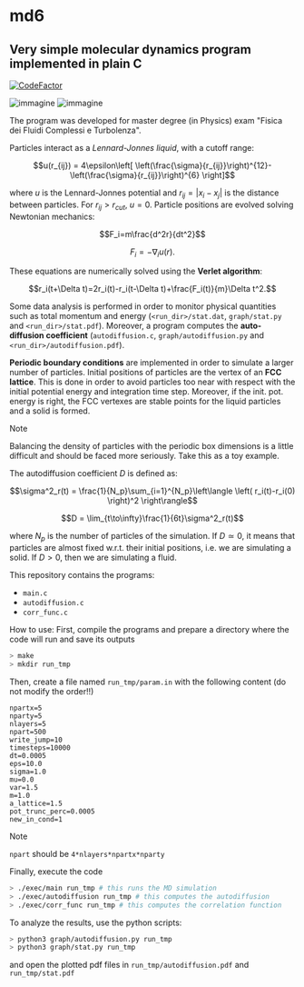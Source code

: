 # md6

## Very simple molecular dynamics program implemented in plain C
[![CodeFactor](https://www.codefactor.io/repository/github/scarpma/md6/badge)](https://www.codefactor.io/repository/github/scarpma/md6)

![immagine](https://github.com/user-attachments/assets/b2d00c49-3800-47b1-bf0d-84868c962a5f) ![immagine](https://github.com/user-attachments/assets/1fb2814e-63a5-4b95-9f38-d88501b991bf)

The program was developed for master degree (in Physics) exam "Fisica dei Fluidi Complessi e Turbolenza".

Particles interact as a *Lennard-Jonnes liquid*, with a cutoff range:
```math
u(r_{ij}) = 4\epsilon\left[ \left(\frac{\sigma}{r_{ij}}\right)^{12}-\left(\frac{\sigma}{r_{ij}}\right)^{6} \right]
```
where $u$ is the Lennard-Jonnes potential and $r_{ij}=\left|x_i-x_j\right|$ is the distance between particles. For $r_{ij}>r_{cut}$, $u = 0$. Particle positions are evolved solving Newtonian mechanics:
```math
F_i=m\frac{d^2r}{dt^2}
```
```math
F_i=-\nabla_i u(r).
```

These equations are numerically solved using the **Verlet algorithm**:
```math
r_i(t+\Delta t)=2r_i(t)-r_i(t-\Delta t)+\frac{F_i(t)}{m}\Delta t^2.
```

Some data analysis is performed in order to monitor physical quantities such as total momentum and energy (`<run_dir>/stat.dat`, `graph/stat.py` and `<run_dir>/stat.pdf`). Moreover, a program computes the **auto-diffusion coefficient** (`autodiffusion.c`, `graph/autodiffusion.py` and `<run_dir>/autodiffusion.pdf`).

**Periodic boundary conditions** are implemented in order to simulate a larger number of particles. Initial positions of particles are the vertex of an **FCC lattice**. This is done in order to avoid particles too near with respect with the initial potential energy and integration time step. Moreover, if the init. pot. energy is right, the FCC vertexes are stable points for the liquid particles and a solid is formed.

> [!NOTE]
> Balancing the density of particles with the periodic box dimensions is a little difficult and should be faced more seriously. Take this as a toy example.

The autodiffusion coefficient $D$ is defined as: 
```math
\sigma^2_r(t) = \frac{1}{N_p}\sum_{i=1}^{N_p}\left\langle \left( r_i(t)-r_i(0) \right)^2 \right\rangle
```
```math
D = \lim_{t\to\infty}\frac{1}{6t}\sigma^2_r(t)
```
where $N_p$ is the number of particles of the simulation. If $D\simeq0$, it means that particles are almost fixed w.r.t. their initial positions, i.e. we are simulating a solid. If $D>0$, then we are simulating a fluid.

This repository contains the programs:
- `main.c`
- `autodiffusion.c`
- `corr_func.c`

How to use:
First, compile the programs and prepare a directory where the code will run and save its outputs

```bash
> make
> mkdir run_tmp
```

Then, create a file named `run_tmp/param.in` with the following content (do not modify the order!!)

```
npartx=5
nparty=5
nlayers=5
npart=500
write_jump=10
timesteps=10000
dt=0.0005
eps=10.0
sigma=1.0
mu=0.0
var=1.5
m=1.0
a_lattice=1.5
pot_trunc_perc=0.0005
new_in_cond=1
```

> [!NOTE]
>
> `npart` should be `4*nlayers*npartx*nparty`

Finally, execute the code

```bash
> ./exec/main run_tmp # this runs the MD simulation
> ./exec/autodiffusion run_tmp # this computes the autodiffusion
> ./exec/corr_func run_tmp # this computes the correlation function
```

To analyze the results, use the python scripts:
```bash
> python3 graph/autodiffusion.py run_tmp
> python3 graph/stat.py run_tmp
```
and open the plotted pdf files in `run_tmp/autodiffusion.pdf` and `run_tmp/stat.pdf`


